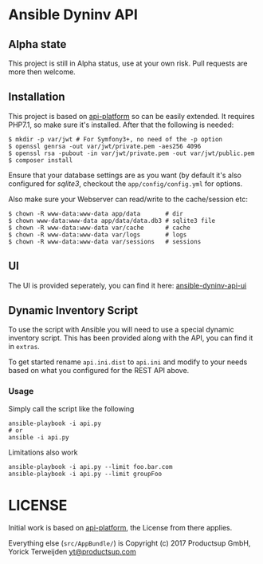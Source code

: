 Ansible Dyninv API
==================

## Alpha state
This project is still in Alpha status, use at your own risk. Pull requests are more then welcome.

## Installation

This project is based on [api-platform](https://api-platform.com) so can be easily extended. It requires PHP7.1, so make sure it's installed.
After that the following is needed:

```
$ mkdir -p var/jwt # For Symfony3+, no need of the -p option
$ openssl genrsa -out var/jwt/private.pem -aes256 4096
$ openssl rsa -pubout -in var/jwt/private.pem -out var/jwt/public.pem
$ composer install
```

Ensure that your database settings are as you want (by default it's also configured for _sqlite3_, checkout the `app/config/config.yml` for options.

Also make sure your Webserver can read/write to the cache/session etc:

```
$ chown -R www-data:www-data app/data       # dir
$ chown www-data:www-data app/data/data.db3 # sqlite3 file
$ chown -R www-data:www-data var/cache      # cache
$ chown -R www-data:www-data var/logs       # logs
$ chown -R www-data:www-data var/sessions   # sessions
```

## UI

The UI is provided seperately, you can find it here: [ansible-dyninv-api-ui](https://github.com/productsupcom/ansible-dyninv-api-ui)

## Dynamic Inventory Script

To use the script with Ansible you will need to use a special dynamic inventory script.
This has been provided along with the API, you can find it in `extras`.

To get started rename `api.ini.dist` to `api.ini` and modify to your needs based on what you configured for the REST API above.

### Usage
Simply call the script like the following

```
ansible-playbook -i api.py
# or
ansible -i api.py
```

Limitations also work

```
ansible-playbook -i api.py --limit foo.bar.com
ansible-playbook -i api.py --limit groupFoo
```

# LICENSE
Initial work is based on [api-platform](https://api-platform.com), the License from there applies.

Everything else (`src/AppBundle/`) is Copyright (c) 2017 Productsup GmbH, Yorick Terweijden yt@productsup.com
